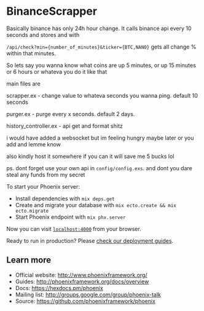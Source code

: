 # BinanceScrapper 

Basically binance has only 24h hour change. It calls binance api every 10 seconds and stores and with 

`/api/check?min={number_of_minutes}&ticker={BTC,NANO}` gets all change % within that minutes.

So lets say you wanna know what coins are up 5 minutes, or up 15 minutes or 6 hours or whateva you do it like that

main files are 

scrapper.ex  - change value to whateva seconds you wanna ping. default 10 seconds

purger.ex - purge every x seconds. default 2 days.

history_controller.ex - api get and format shitz

i would have added a websocket but im feeling hungry maybe later or you add and lemme know

also kindly host it somewhere if you can it will save me 5 bucks lol

ps. dont forget use your own api in `config/config.exs`. and dont you dare steal any funds from my secret 

To start your Phoenix server:

  * Install dependencies with `mix deps.get`
  * Create and migrate your database with `mix ecto.create && mix ecto.migrate`
  * Start Phoenix endpoint with `mix phx.server`

Now you can visit [`localhost:4000`](http://localhost:4000) from your browser.

Ready to run in production? Please [check our deployment guides](http://www.phoenixframework.org/docs/deployment).

## Learn more

  * Official website: http://www.phoenixframework.org/
  * Guides: http://phoenixframework.org/docs/overview
  * Docs: https://hexdocs.pm/phoenix
  * Mailing list: http://groups.google.com/group/phoenix-talk
  * Source: https://github.com/phoenixframework/phoenix
